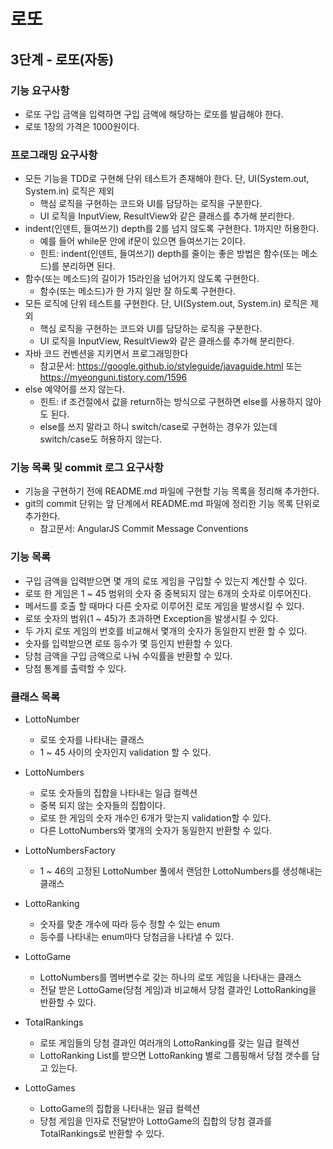 # 로또
## 3단계 - 로또(자동)

### 기능 요구사항
* 로또 구입 금액을 입력하면 구입 금액에 해당하는 로또를 발급해야 한다.
* 로또 1장의 가격은 1000원이다.

### 프로그래밍 요구사항
* 모든 기능을 TDD로 구현해 단위 테스트가 존재해야 한다. 단, UI(System.out, System.in) 로직은 제외
    * 핵심 로직을 구현하는 코드와 UI를 담당하는 로직을 구분한다.
    * UI 로직을 InputView, ResultView와 같은 클래스를 추가해 분리한다.
* indent(인덴트, 들여쓰기) depth를 2를 넘지 않도록 구현한다. 1까지만 허용한다.
    * 예를 들어 while문 안에 if문이 있으면 들여쓰기는 2이다.
    * 힌트: indent(인덴트, 들여쓰기) depth를 줄이는 좋은 방법은 함수(또는 메소드)를 분리하면 된다.
* 함수(또는 메소드)의 길이가 15라인을 넘어가지 않도록 구현한다.
    * 함수(또는 메소드)가 한 가지 일만 잘 하도록 구현한다.
* 모든 로직에 단위 테스트를 구현한다. 단, UI(System.out, System.in) 로직은 제외
    * 핵심 로직을 구현하는 코드와 UI를 담당하는 로직을 구분한다.
    * UI 로직을 InputView, ResultView와 같은 클래스를 추가해 분리한다.
* 자바 코드 컨벤션을 지키면서 프로그래밍한다
    * 참고문서: https://google.github.io/styleguide/javaguide.html 또는 https://myeonguni.tistory.com/1596
* else 예약어를 쓰지 않는다.
    * 힌트: if 조건절에서 값을 return하는 방식으로 구현하면 else를 사용하지 않아도 된다.
    * else를 쓰지 말라고 하니 switch/case로 구현하는 경우가 있는데 switch/case도 허용하지 않는다.
### 기능 목록 및 commit 로그 요구사항
* 기능을 구현하기 전에 README.md 파일에 구현할 기능 목록을 정리해 추가한다.
* git의 commit 단위는 앞 단계에서 README.md 파일에 정리한 기능 목록 단위로 추가한다.
    * 참고문서: AngularJS Commit Message Conventions
    
### 기능 목록
* 구입 금액을 입력받으면 몇 개의 로또 게임을 구입할 수 있는지 계산할 수 있다.
* 로또 한 게임은 1 ~ 45 범위의 숫자 중 중복되지 않는 6개의 숫자로 이루어진다.
* 메서드를 호출 할 때마다 다른 숫자로 이루어진 로또 게임을 발생시킬 수 있다.
* 로또 숫자의 범위(1 ~ 45)가 초과하면 Exception을 발생시킬 수 있다.
* 두 가지 로또 게임의 번호를 비교해서 몇개의 숫자가 동일한지 반환 할 수 있다.
* 숫자를 입력받으면 로또 등수가 몇 등인지 반환할 수 있다.
* 당첨 금액을 구입 금액으로 나눠 수익률을 반환할 수 있다.
* 당첨 통계를 출력할 수 있다.

### 클래스 목록
* LottoNumber
  * 로또 숫자를 나타내는 클래스
  * 1 ~ 45 사이의 숫자인지 validation 할 수 있다.
* LottoNumbers
  * 로또 숫자들의 집합을 나타내는 일급 컬렉션
  * 중복 되지 않는 숫자들의 집합이다.
  * 로또 한 게임의 숫자 개수인 6개가 맞는지 validation할 수 있다.
  * 다른 LottoNumbers와 몇개의 숫자가 동일한지 반환할 수 있다.
  
* LottoNumbersFactory
  * 1 ~ 46의 고정된 LottoNumber 풀에서 랜덤한 LottoNumbers를 생성해내는 클래스

* LottoRanking
  * 숫자를 맞춘 개수에 따라 등수 정할 수 있는 enum
  * 등수를 나타내는 enum마다 당첨금을 나타낼 수 있다.
  
* LottoGame
  * LottoNumbers를 멤버변수로 갖는 하나의 로또 게임을 나타내는 클래스
  * 전달 받은 LottoGame(당첨 게임)과 비교해서 당첨 결과인 LottoRanking을 반환할 수 있다.
  
* TotalRankings
  * 로또 게임들의 당첨 결과인 여러개의 LottoRanking를 갖는 일급 컬렉션
  * LottoRanking List를 받으면 LottoRanking 별로 그룹핑해서 당첨 갯수를 담고 있는다.

* LottoGames
  * LottoGame의 집합을 나타내는 일급 컬렉션
  * 당첨 게임을 인자로 전달받아 LottoGame의 집합의 당첨 결과를 TotalRankings로 반환할 수 있다.
